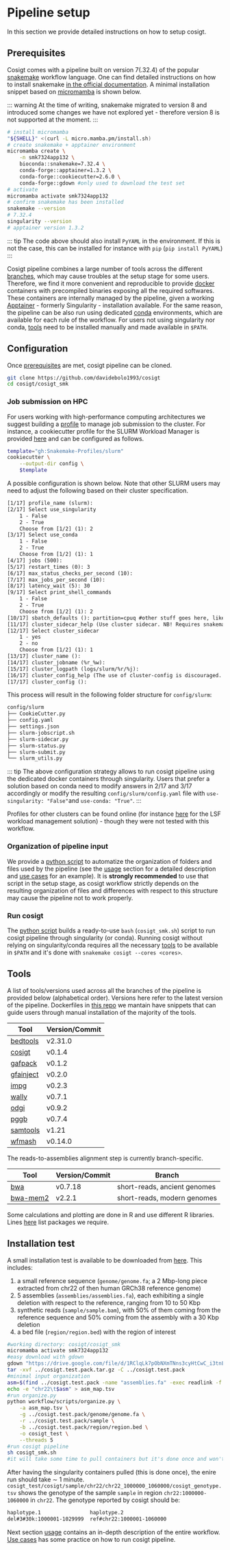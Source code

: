 # Pipeline setup

In this section we provide detailed instructions on how to setup cosigt.

## Prerequisites

Cosigt comes with a pipeline built on version 7(.32.4) of the popular [snakemake](https://snakemake.github.io/#) workflow language. One can find detailed instructions on how to install snakemake [in the official documentation](https://snakemake.readthedocs.io/en/stable/getting_started/installation.html). A minimal installation snippet based on [micromamba](https://mamba.readthedocs.io/en/latest/user_guide/micromamba.html) is shown below.

::: warning
At the time of writing, snakemake migrated to version 8 and introduced some changes we have not explored yet - therefore version 8 is not supported at the moment.
:::

```bash
# install micromamba
"${SHELL}" <(curl -L micro.mamba.pm/install.sh)
# create snakemake + apptainer environment
micromamba create \
    -n smk7324app132 \
    bioconda::snakemake=7.32.4 \
    conda-forge::apptainer=1.3.2 \
    conda-forge::cookiecutter=2.6.0 \
    conda-forge::gdown #only used to download the test set
# activate
micromamba activate smk7324app132
# confirm snakemake has been installed
snakemake --version
# 7.32.4
singularity --version
# apptainer version 1.3.2
```

::: tip
The code above should also install `PyYAML` in the environment. If this is not the case, this can be installed for instance with `pip` (`pip install PyYAML`)
:::

Cosigt pipeline combines a large number of tools across the different [branches](/docs/introduction/introduction.md), which may cause troubles at the setup stage for some users. Therefore, we find it more convenient and reproducible to provide [docker](https://www.docker.com/) containers with precompiled binaries exposing all the required softwares. These containers are internally managed by the pipeline, given a working [Apptainer](https://apptainer.org/) - formerly Singularity - installation available. For the same reason, the pipeline can be also run using dedicated [conda](https://docs.conda.io/projects/conda/en/latest/user-guide/getting-started.html) environments, which are available for each rule of the workflow. For users not using singularity nor conda, [tools](#tools) need to be installed manually and made available in `$PATH`. 

## Configuration

Once [prerequisites](#prerequisites) are met, cosigt pipeline can be cloned. 

```bash
git clone https://github.com/davidebolo1993/cosigt
cd cosigt/cosigt_smk
```

### Job submission on HPC

For users working with high-performance computing architectures we suggest building a [profile](https://snakemake.readthedocs.io/en/stable/executing/cli.html#profiles) to manage job submission to the cluster. For instance, a cookiecutter profile for the SLURM Workload Manager is provided [here](https://github.com/Snakemake-Profiles/slurm) and can be configured as follows.

```bash
template="gh:Snakemake-Profiles/slurm"
cookiecutter \
    --output-dir config \
    $template
```

A possible configuration is shown below. Note that other SLURM users may need to adjust the following based on their cluster specification.

```txt
[1/17] profile_name (slurm):
[2/17] Select use_singularity
    1 - False
    2 - True
    Choose from [1/2] (1): 2
[3/17] Select use_conda
    1 - False
    2 - True
    Choose from [1/2] (1): 1
[4/17] jobs (500):
[5/17] restart_times (0): 3
[6/17] max_status_checks_per_second (10):
[7/17] max_jobs_per_second (10):
[8/17] latency_wait (5): 30
[9/17] Select print_shell_commands
    1 - False
    2 - True
    Choose from [1/2] (1): 2
[10/17] sbatch_defaults (): partition=cpuq #other stuff goes here, like account, qos, etc.
[11/17] cluster_sidecar_help (Use cluster sidecar. NB! Requires snakemake >= 7.0! Enter to continue...):
[12/17] Select cluster_sidecar
    1 - yes
    2 - no
    Choose from [1/2] (1): 1
[13/17] cluster_name ():
[14/17] cluster_jobname (%r_%w):
[15/17] cluster_logpath (logs/slurm/%r/%j):
[16/17] cluster_config_help (The use of cluster-config is discouraged. Rather, set snakemake CLI options in the profile configuration file (see snakemake documentation on best practices). Enter to continue...):
[17/17] cluster_config ():
```

This process will result in the following folder structure for `config/slurm`:

```txt
config/slurm
├── CookieCutter.py
├── config.yaml
├── settings.json
├── slurm-jobscript.sh
├── slurm-sidecar.py
├── slurm-status.py
├── slurm-submit.py
└── slurm_utils.py
```

::: tip
The above configuration strategy allows to run cosigt pipeline using the dedicated docker containers through singularity. Users that prefer a solution based on conda need to modify answers in 2/17 and 3/17 accordingly or modify the resulting `config/slurm/config.yaml` file with `use-singularity: "False"`and `use-conda: "True"`.
:::

Profiles for other clusters can be found online (for instance [here](https://github.com/Christian-Heyer/snakemake-lsf) for the LSF workload management solution) - though they were not tested with this workflow. 

### Organization of pipeline input

We provide a [python script](https://github.com/davidebolo1993/cosigt/blob/master/cosigt_smk/workflow/scripts/organize.py) to automatize the organization of folders and files used by the pipeline (see the [usage](/docs/usage/usage.md) section for a detailed description and [use cases](/docs/usecases/usecases.md#prepare-cosigt-workflow) for an example). It is **strongly recommended** to use that script in the setup stage, as cosigt workflow strictly depends on the resulting organization of files and differences with respect to this structure may cause the pipeline not to work properly.

### Run cosigt

The [python script](#organization-of-pipeline-input)  builds a ready-to-use `bash` (`cosigt_smk.sh`) script to run cosigt pipeline through singularity (or conda). 
Running cosigt without relying on singularity/conda requires all the necessary [tools](#tools) to be available in `$PATH` and it's done with `snakemake cosigt --cores <cores>`.

## Tools

A list of tools/versions used across all the branches of the pipeline is provided below (alphabetical order). Versions here refer to the latest version of the pipeline. Dockerfiles in [this repo](https://github.com/davidebolo1993/cosigt_containers/tree/main) we mantain have snippets that can guide users through manual installation of the majority of the tools.


| Tool            | Version/Commit          |
| --------------- | ---------------- |
| [bedtools](https://github.com/arq5x/bedtools2)  | v2.31.0 |
| [cosigt](https://github.com/davidebolo1993/cosigt)  | v0.1.4 |
| [gafpack](https://github.com/pangenome/gafpack)  |  v0.1.2 |
| [gfainject](https://github.com/AndreaGuarracino/gfainject)  |  v0.2.0 |
| [impg](https://github.com/pangenome/impg)  |  v0.2.3 |
| [wally](https://github.com/tobiasrausch/wally)  | v0.7.1 |
| [odgi](https://github.com/pangenome/odgi)  | v0.9.2 |
| [pggb](https://github.com/pangenome/pggb)  | v0.7.4 |
| [samtools](https://github.com/samtools/samtools)  | v1.21 |
| [wfmash](https://github.com/waveygang/wfmash)  | v0.14.0 |

The reads-to-assemblies alignment step is currently branch-specific.

| Tool            | Version/Commit         | Branch          |
| --------------- | ---------------- |---------------- |
| [bwa](https://github.com/lh3/bwa)  | v0.7.18 | short-reads, ancient genomes |
| [bwa-mem2](https://github.com/bwa-mem2/bwa-mem2)  | v2.2.1 | short-reads, modern genomes  |

Some calculations and plotting are done in R and use different R libraries. Lines [here](https://github.com/davidebolo1993/cosigt_containers/blob/877bd1ecac86de8c1f079d08884c434c823786c7/renv/4.3.3/Dockerfile#L21-L50) list packages we require.

## Installation test

A small installation test is available to be downloaded from [here](https://drive.google.com/file/d/1RClqLk7pObNXmTNns3cyHtCwC_i3tnLP/view?usp=sharing). This includes:
1. a small reference sequence (`genome/genome.fa`; a 2 Mbp-long piece extracted from chr22 of then human GRCh38 reference genome)
2. 5 assemblies (`assemblies/assemblies.fa`), each exhibiting a single deletion with respect to the reference, ranging from 10 to 50 Kbp
3. synthetic reads (`sample/sample.bam`), with 50% of them coming from the reference sequence and 50% coming from the assembly with a 30 Kbp deletion 
4. a bed file (`region/region.bed`) with the region of interest

```bash
#working directory: cosigt/cosigt_smk
micromamba activate smk7324app132
#easy download with gdown
gdown "https://drive.google.com/file/d/1RClqLk7pObNXmTNns3cyHtCwC_i3tnLP/view?usp=sharing" -O ../cosigt.test.pack.tar.gz
tar -xvf ../cosigt.test.pack.tar.gz -C ../cosigt.test.pack
#minimal input organization
asm=$(find ../cosigt.test.pack -name "assemblies.fa" -exec readlink -f {} \;)
echo -e "chr22\t$asm" > asm_map.tsv
#run organize.py
python workflow/scripts/organize.py \
    -a asm_map.tsv \
    -g ../cosigt.test.pack/genome/genome.fa \
    -r ../cosigt.test.pack/sample \
    -b ../cosigt.test.pack/region/region.bed \
    -o cosigt_test \
    --threads 5
#run cosigt pipeline
sh cosigt_smk.sh
#it will take some time to pull containers but it's done once and won't be repeated for future cosigt iterations
```
After having the singularity containers pulled (this is done once), the enire run should take $\sim$ 1 minute. `cosigt_test/cosigt/sample/chr22/chr22_1000000_1060000/cosigt_genotype.tsv` shows the genotype of the sample `sample` in region `chr22:1000000-1060000` in `chr22`. The genotype reported by cosigt should be:
```txt
haplotype.1                haplotype.2
del#3#30k:1000001-1029999  ref#chr22:1000001-1060000
```

Next section [usage](/docs/usage/usage.md) contains an in-depth description of the entire workflow. [Use cases](/docs/usecases/usecases.md) has some practice on how to run cosigt pipeline. 